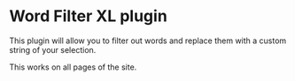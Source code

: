 # Word Filter XL plugin

This plugin will allow you to filter out words and replace them with a custom string of your selection.

This works on all pages of the site.
